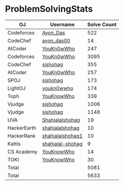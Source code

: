 # ProblemSolvingStats

| OJ | Username | Solve Count |
| -- | -------- | ----------- |
| Codeforces | [Ayon_Das](https://codeforces.com/profile/Ayon_Das) | 522 |
| CodeChef | [ayon_das00](https://www.codechef.com/users/ayon_das00) | 14 |
| AtCoder | [YouKn0wWho](https://atcoder.jp/users/YouKn0wWho) | 247 |
| Codeforces | [YouKn0wWho](https://codeforces.com/profile/YouKn0wWho) | 3095 |
| CodeChef | [sjshohag](https://www.codechef.com/users/sjshohag) | 355 |
| AtCoder | [YouKn0wWho](https://atcoder.jp/users/YouKn0wWho) | 257 |
| SPOJ | [sjshohag](https://www.spoj.com/users/sjshohag/) | 173 | 
| LightOJ | [youkn0wwho](https://lightoj.com/user/youkn0wwho) | 174 | 
| Toph | [YouKnowWho](https://toph.co/u/YouKnowWho) | 339 |
| Vjudge | [sjshohag](https://vjudge.net/user/sjshohag) | 1006 |
| Vjudge | [sjshohag](https://vjudge.net/user/sjshohag) | 1148 |
| UVA | [Shahjalalshohag](https://onlinejudge.org/index.php?option=com_onlinejudge&Itemid=8&page=show_authorstats&userid=888069) | 19 |
| HackerEarth | [shahjalalshohag](https://www.hackerearth.com/@shahjalalshohag) | 10 |
| HackerRank | [shahjalalshohag1](https://www.hackerrank.com/shahjalalshohag1) | 10 |
| Kattis | [shahjalal-shohag](https://open.kattis.com/users/shahjalal-shohag) | 9 |
| CS Academy | [YouKnowWho](https://csacademy.com/user/YouKnowWho) | 14 |
| TOKI | [YouKnowWho](https://tlx.toki.id/profiles/YouKnowWho) | 30 |
| Total | | 5081 |
| Total | | 5633 |
